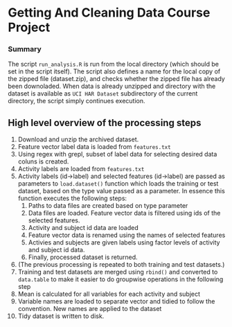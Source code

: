 # Getting And Cleaning Data Course Project

### Summary

The script `run_analysis.R` is run from the local directory (which should be set in the script itself). The script also defines a name for the local copy of the zipped file (dataset.zip), and checks whether the zipped file has already been downoladed. When data is already unzipped and directory with the dataset is available as `UCI HAR Dataset` subdirectory of the current directory, the script simply continues execution. 

## High level overview of the processing steps

1. Download and unzip the archived dataset.
2. Feature vector label data is loaded from `features.txt`
3. Using regex with grepl, subset of label data for selecting desired data coluns is created. 
4. Activity labels are loaded from `features.txt`
5. Activity labels (id->label) and selected features (id->label) are passed as parameters to `load.dataset()` function which loads the training or test dataset, based on the type value passed as a parameter. In essence this function executes the following steps:
     1. Paths to data files are created based on type parameter
     2. Data files are loaded. Feature vector data is filtered using ids of the selected features.
     3. Activity and subject id data are loaded
     4. Feature vector data is renamed using the names of selected features
     5. Activies and subjects are given labels using factor levels of activity and subject id data.
     6. Finally, processed dataset is returned.
6. (The previous processing is repeated to both training and test datasets.)
7. Training and test datasets are merged using `rbind()` and converted to `data.table` to make it easier to do groupwise operations in the following step
8. Mean is calculated for all variables for each activity and subject
9. Variable names are loaded to separate vector and  tidied to follow the convention. New names are applied to the dataset
10. Tidy dataset is written to disk.
